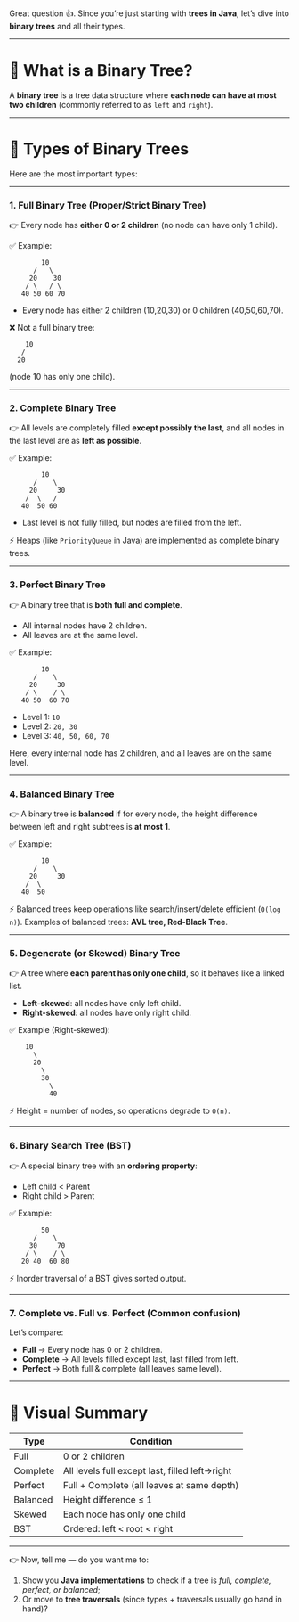 Great question 👍. Since you’re just starting with **trees in Java**, let’s dive into **binary trees** and all their types.

---

# 🔹 What is a Binary Tree?

A **binary tree** is a tree data structure where **each node can have at most two children** (commonly referred to as `left` and `right`).

---

# 🔹 Types of Binary Trees

Here are the most important types:

---

### 1. **Full Binary Tree (Proper/Strict Binary Tree)**

👉 Every node has **either 0 or 2 children** (no node can have only 1 child).

✅ Example:

```
        10
      /   \
     20    30
    / \   / \
   40 50 60 70
```

* Every node has either 2 children (10,20,30) or 0 children (40,50,60,70).

❌ Not a full binary tree:

```
    10
   /  
  20   
```

(node 10 has only one child).

---

### 2. **Complete Binary Tree**

👉 All levels are completely filled **except possibly the last**, and all nodes in the last level are as **left as possible**.

✅ Example:

```
        10
      /    \
     20     30
    /  \   /
   40  50 60
```

* Last level is not fully filled, but nodes are filled from the left.

⚡ Heaps (like `PriorityQueue` in Java) are implemented as complete binary trees.

---

### 3. **Perfect Binary Tree**

👉 A binary tree that is **both full and complete**.

* All internal nodes have 2 children.
* All leaves are at the same level.

✅ Example:

```
        10
      /    \
     20     30
    / \    / \
   40 50  60 70
```

* Level 1: `10`
* Level 2: `20, 30`
* Level 3: `40, 50, 60, 70`

Here, every internal node has 2 children, and all leaves are on the same level.

---

### 4. **Balanced Binary Tree**

👉 A binary tree is **balanced** if for every node, the height difference between left and right subtrees is **at most 1**.

✅ Example:

```
        10
      /    \
     20     30
    /  \
   40  50
```

⚡ Balanced trees keep operations like search/insert/delete efficient (`O(log n)`).
Examples of balanced trees: **AVL tree, Red-Black Tree**.

---

### 5. **Degenerate (or Skewed) Binary Tree**

👉 A tree where **each parent has only one child**, so it behaves like a linked list.

* **Left-skewed**: all nodes have only left child.
* **Right-skewed**: all nodes have only right child.

✅ Example (Right-skewed):

```
    10
      \
      20
        \
        30
          \
          40
```

⚡ Height = number of nodes, so operations degrade to `O(n)`.

---

### 6. **Binary Search Tree (BST)**

👉 A special binary tree with an **ordering property**:

* Left child < Parent
* Right child > Parent

✅ Example:

```
        50
      /    \
     30     70
    / \    / \
   20 40  60 80
```

⚡ Inorder traversal of a BST gives sorted output.

---

### 7. **Complete vs. Full vs. Perfect** (Common confusion)

Let’s compare:

* **Full** → Every node has 0 or 2 children.
* **Complete** → All levels filled except last, last filled from left.
* **Perfect** → Both full & complete (all leaves same level).

---

# 🔹 Visual Summary

| Type     | Condition                                      |
| -------- | ---------------------------------------------- |
| Full     | 0 or 2 children                                |
| Complete | All levels full except last, filled left→right |
| Perfect  | Full + Complete (all leaves at same depth)     |
| Balanced | Height difference ≤ 1                          |
| Skewed   | Each node has only one child                   |
| BST      | Ordered: left < root < right                   |

---

👉 Now, tell me — do you want me to:

1. Show you **Java implementations** to check if a tree is *full, complete, perfect, or balanced*;
2. Or move to **tree traversals** (since types + traversals usually go hand in hand)?
